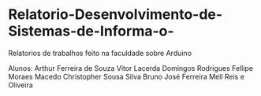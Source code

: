 # Relatorio-Desenvolvimento-de-Sistemas-de-Informa-o-

Relatorios de trabalhos feito na faculdade sobre Arduino 

Alunos: Arthur Ferreira de Souza
Vitor Lacerda Domingos Rodrigues
Fellipe Moraes Macedo
Christopher Sousa Silva
Bruno José Ferreira
Mell Reis e Oliveira
